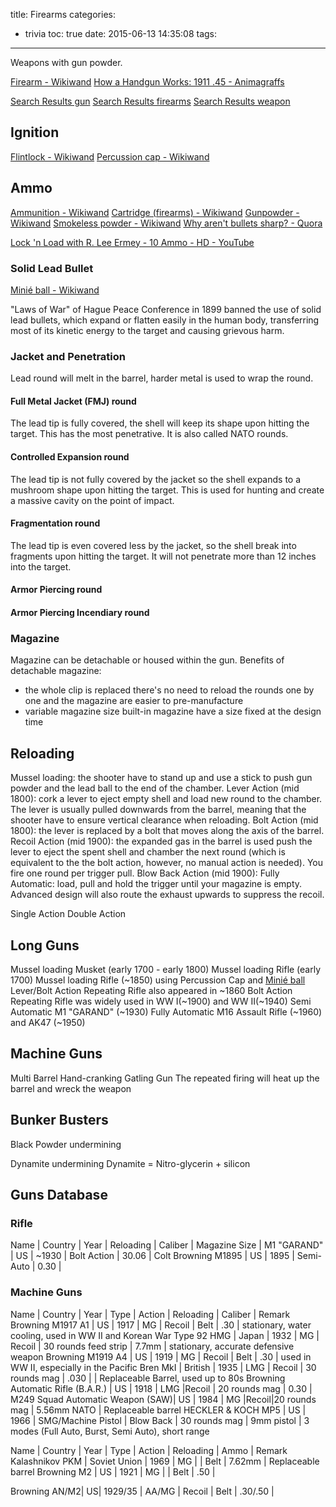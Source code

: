 title: Firearms
categories:
  - trivia
toc: true
date: 2015-06-13 14:35:08
tags:
---

Weapons with gun powder.

[Firearm - Wikiwand](https://www.wikiwand.com/en/Firearm)
[How a Handgun Works: 1911 .45 - Animagraffs](http://animagraffs.com/how-a-handgun-works-1911-45/)

[Search Results gun](http://www.historynet.com/?s=gun)
[Search Results firearms](http://www.historynet.com/?s=firearms)
[Search Results weapon](http://www.historynet.com/?s=weapon)

## Ignition 

[Flintlock - Wikiwand](https://www.wikiwand.com/en/Flintlock)
[Percussion cap - Wikiwand](https://www.wikiwand.com/en/Percussion_cap)

## Ammo

[Ammunition - Wikiwand](https://www.wikiwand.com/en/Ammunition)
[Cartridge (firearms) - Wikiwand](https://www.wikiwand.com/en/Cartridge_(firearms))
[Gunpowder - Wikiwand](https://www.wikiwand.com/en/Gunpowder)
[Smokeless powder - Wikiwand](https://www.wikiwand.com/en/Smokeless_powder)
[Why aren't bullets sharp? - Quora](https://www.quora.com/Why-arent-bullets-sharp)

[Lock 'n Load with R. Lee Ermey - 10 Ammo - HD - YouTube](https://www.youtube.com/watch?v=t-1o7qrhokY)

### Solid Lead Bullet

[Minié ball - Wikiwand](https://www.wikiwand.com/en/Minié_ball)

"Laws of War" of Hague Peace Conference in 1899 banned the use of solid lead bullets, which expand or flatten easily in the human body, transferring most of its kinetic energy to the target and causing grievous harm. 

### Jacket and Penetration

Lead round will melt in the barrel, harder metal is used to wrap the round. 

#### Full Metal Jacket (FMJ) round

The lead tip is fully covered, the shell will keep its shape upon hitting the target. This has the most penetrative. It is also called NATO rounds.

#### Controlled Expansion round

The lead tip is not fully covered by the jacket so the shell expands to a mushroom shape upon hitting the target. This is used for hunting and create a massive cavity on the point of impact.

#### Fragmentation round

The lead tip is even covered less by the jacket, so the shell break into fragments upon hitting the target. It will not penetrate more than 12 inches into the target.

#### Armor Piercing round

#### Armor Piercing Incendiary round

### Magazine

Magazine can be detachable or housed within the gun. 
Benefits of detachable magazine:
- the whole clip is replaced
  there's no need to reload the rounds one by one
  and the magazine are easier to pre-manufacture
- variable magazine size
  built-in magazine have a size fixed at the design time

## Reloading

Mussel loading: the shooter have to stand up and use a stick to push gun powder and the lead ball to the end of the chamber.
Lever Action (mid 1800): cork a lever to eject empty shell and load new round to the chamber. The lever is usually pulled downwards from the barrel, meaning that the shooter have to ensure vertical clearance when reloading.
Bolt Action (mid 1800): the lever is replaced by a bolt that moves along the axis of the barrel.
Recoil Action (mid 1900): the expanded gas in the barrel is used push the lever to eject the spent shell and chamber the next round (which is equivalent to the the bolt action, however, no manual action is needed). You fire one round per trigger pull.
Blow Back Action (mid 1900): 
Fully Automatic: load, pull and hold the trigger until your magazine is empty. Advanced design will also route the exhaust upwards to suppress the recoil.

Single Action
Double Action

## Long Guns

Mussel loading Musket (early 1700 - early 1800)
Mussel loading Rifle (early 1700)
Mussel loading Rifle (~1850) using Percussion Cap and [Minié ball](https://www.wikiwand.com/en/Mini%C3%A9_ball)
Lever/Bolt Action Repeating Rifle also appeared in ~1860
Bolt Action Repeating Rifle was widely used in WW I(~1900) and WW II(~1940)
Semi Automatic M1 "GARAND" (~1930)
Fully Automatic M16 Assault Rifle (~1960) and AK47 (~1950)

## Machine Guns

Multi Barrel Hand-cranking Gatling Gun 
The repeated firing will heat up the barrel and wreck the weapon

## Bunker Busters

Black Powder undermining

Dynamite undermining
 Dynamite = Nitro-glycerin + silicon

## Guns Database

### Rifle

Name        | Country | Year | Reloading | Caliber | Magazine Size |
M1 "GARAND" | US      | ~1930 | Bolt Action | 30.06 | 
Colt Browning M1895 | US | 1895 | Semi-Auto | 0.30 |

### Machine Guns

Name        | Country | Year | Type | Action | Reloading | Caliber | Remark
Browning M1917 A1 | US | 1917 | MG | Recoil | Belt | .30 | stationary, water cooling, used in WW II and Korean War
Type 92 HMG | Japan | 1932 | MG | Recoil | 30 rounds feed strip | 7.7mm | stationary, accurate defensive weapon
Browning M1919 A4 | US | 1919 | MG | Recoil | Belt | .30 | used in WW II, especially in the Pacific
Bren MkI | British | 1935 | LMG | Recoil | 30 rounds mag | .030 | | Replaceable Barrel, used up to 80s
Browning Automatic Rifle (B.A.R.) | US | 1918 | LMG |Recoil | 20 rounds mag | 0.30 | 
M249 Squad Automatic Weapon (SAW)| US | 1984 | MG |Recoil|20 rounds mag | 5.56mm NATO | Replaceable barrel 
HECKLER & KOCH MP5 | US | 1966 | SMG/Machine Pistol | Blow Back | 30 rounds mag | 9mm pistol | 3 modes (Full Auto, Burst, Semi Auto), short range

Name        | Country | Year | Type | Action | Reloading | Ammo | Remark
Kalashnikov PKM | Soviet Union | 1969 | MG |  | Belt | 7.62mm | Replaceable barrel 
Browning M2 | US | 1921 | MG | | Belt | .50 | 

Browning AN/M2| US| 1929/35 | AA/MG | Recoil | Belt | .30/.50 | 
